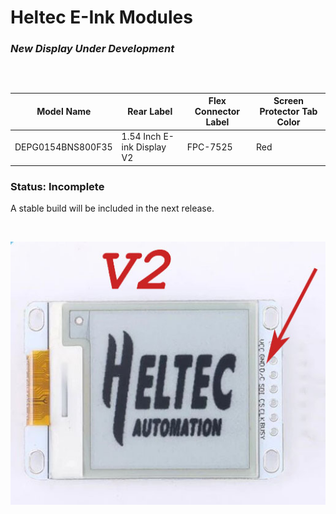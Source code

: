 # Heltec E-Ink Modules
### *New Display Under Development*

## 
<br />

|	Model Name			|	Rear Label					|	Flex Connector Label	|	Screen Protector Tab Color	|
|-----------------------|-------------------------------|---------------------------|-------------------------------|
|	DEPG0154BNS800F35	|	1.54 Inch E-ink Display V2	|	FPC-7525				|	Red							|

### Status: Incomplete
A stable build will be included in the next release.

<br />

![Image of DEPG0154BNS800F35](docs/Identification/DEPG0154BNS800F35-Front.jpg)